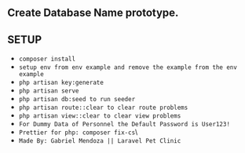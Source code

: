 ## Create Database Name prototype.

## SETUP

-   `composer install`
-   `setup env from env example and remove the example from the env example`
-   `php artisan key:generate`
-   `php artisan serve`
-   `php artisan db:seed to run seeder`
-   `php artisan route::clear to clear route problems`
-   `php artisan view::clear to clear view problems`
-   `For Dummy Data of Personnel the Default Password is User123!`
-   `Prettier for php: composer fix-cs`\
-   `Made By: Gabriel Mendoza || Laravel Pet Clinic`
